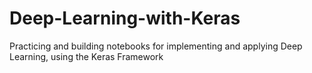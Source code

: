 # Deep-Learning-with-Keras
Practicing and building notebooks for implementing and applying Deep Learning, using the Keras Framework
